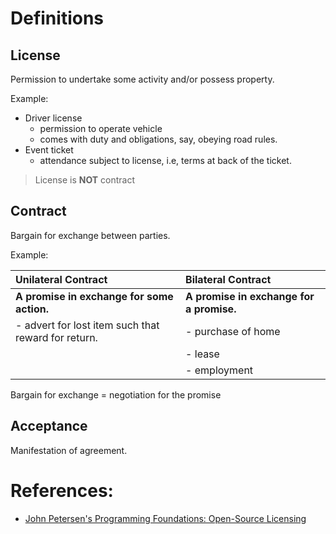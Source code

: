 # Definitions
## License
Permission to undertake some activity and/or possess property.

Example:

* Driver license
  - permission to operate vehicle
  - comes with duty and obligations, say, obeying road rules.
* Event ticket
  - attendance subject to license, i.e, terms at back of the ticket.

> License is **NOT** contract

## Contract
Bargain for exchange between parties.

Example:

| Unilateral Contract                                 | Bilateral Contract                       |
| :-------------------------------------------------- | :--------------------------------------- |
| **A promise in exchange for some action.**          | **A promise in exchange for a promise.** |
| - advert for lost item such that reward for return. | - purchase of home                       |
|                                                     | - lease                                  |
|                                                     | - employment                             |

Bargain for exchange = negotiation for the promise

## Acceptance
Manifestation of agreement.

# References:

* [John Petersen's Programming Foundations: Open-Source Licensing](https://www.lynda.com/Programming-Foundations-tutorials/Foundations-Programming-Open-Source-Licensing/439414-2.html)
